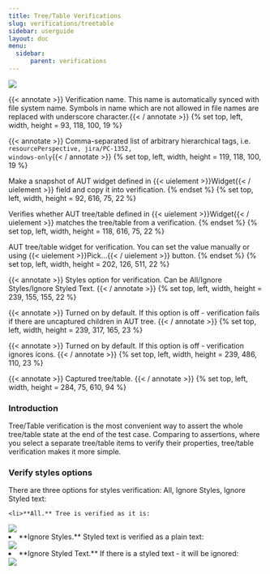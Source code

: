 ```yaml
---
title: Tree/Table Verifications
slug: verifications/treetable
sidebar: userguide
layout: doc
menu:
  sidebar:
      parent: verifications
---
```


<div class="screenshot">
  <img src="{{site.url}}/shared/img/screenshot-tree-verification.png"></img>
  
  <!-- Name -->
 {{< annotate  >}}  Verification name. This name is automatically synced with file system name. Symbols in name which are not allowed in file names are replaced with 
  underscore character.{{< / annotate >}}
  {% set top, left, width, height = 93, 118, 100, 19 %}

  <!-- Tags -->
 {{< annotate  >}}  Comma-separated list of arbitrary hierarchical tags, i.e. <code>resourcePerspective, jira/PC-1352, windows-only</code>{{< / annotate >}}
  {% set top, left, width, height = 119, 118, 100, 19 %}
  
  <!-- Capture button  -->
  Make a snapshot of AUT widget defined in {{< uielement >}}Widget{{< / uielement >}} field and copy it into verification. 
  {% endset %}
  {% set top, left, width, height = 92, 616, 75, 22 %}

  <!-- Verify button  -->
  Verifies whether AUT tree/table defined in {{< uielement >}}Widget{{< / uielement >}} matches the tree/table from a verification.
  {% endset %}
  {% set top, left, width, height = 118, 616, 75, 22 %}
  
  <!-- Widget -->
  AUT tree/table widget for verification. You can set the value manually or using {{< uielement >}}Pick...{{< / uielement >}} button.
  {% endset %}
  {% set top, left, width, height = 202, 126, 511, 22 %}
  
  <!-- Verify styles option  -->
 {{< annotate  >}}  Styles option for verification. Can be All/Ignore Styles/Ignore Styled Text. {{< / annotate >}}
  {% set top, left, width, height = 239, 155, 155, 22 %}
  
  <!-- Allow children -->
 {{< annotate  >}} Turned on by default. If this option is off - verification fails if there are uncaptured children in AUT tree. {{< / annotate >}}
  {% set top, left, width, height = 239, 317, 165, 23 %}
  
  <!-- Verify icons -->
 {{< annotate  >}} Turned on by default. If this option is off - verification ignores icons. {{< / annotate >}}
  {% set top, left, width, height = 239, 486, 110, 23 %}
  
  <!-- Tree area -->
 {{< annotate  >}}  Captured tree/table. {{< / annotate >}}
  {% set top, left, width, height = 284, 75, 610, 94 %}
  
  </div>
  
  ### Introduction
  
  Tree/Table verification is the most convenient way to assert the whole tree/table state at the end of the test case. 
  Comparing to assertions, where you select a separate tree/table items to verify their properties, tree/table verification makes 
  it more simple.
  
  ### Verify styles options
  
  There are three options for styles verification: All, Ignore Styles, Ignore Styled text:
  
    <li>**All.** Tree is verified as it is:
  
  <div class="screenshot">
  <img src="{{site.url}}/shared/img/screenshot-tree-verification-all.png"></img>
  
  
  <li>**Ignore Styles.** Styled text is verified as a plain text:
  
  <div class="screenshot">
  <img src="{{site.url}}/shared/img/screenshot-tree-verification-ignore-styles.png"></img>
  
  
  <li>**Ignore Styled Text.** If there is a styled text - it will be ignored:
  
  <div class="screenshot">
  <img src="{{site.url}}/shared/img/screenshot-tree-verification-ignore-styled-text.png"></img>
  
  
   
